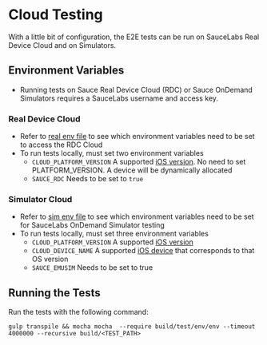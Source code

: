# Cloud Testing

With a little bit of configuration, the E2E tests can be run on SauceLabs Real Device Cloud and on Simulators.

## Environment Variables
* Running tests on Sauce Real Device Cloud (RDC) or Sauce OnDemand Simulators requires a SauceLabs username and access key. 

### Real Device Cloud
* Refer to [real env file](/test/env/env-ios-real.js) to see which environment variables need to be set to access the RDC Cloud
* To run tests locally, must set two environment variables   
  * `CLOUD_PLATFORM_VERSION` A supported [iOS version](https://saucelabs.com/devices). No need to set PLATFORM_VERSION. A device will be dynamically allocated
  * `SAUCE_RDC` Needs to be set to `true`

### Simulator Cloud
* Refer to [sim env file](/test/env/env-ios-real.js) to see which environment variables need to be set for SauceLabs OnDemand Simulator testing
* To run tests locally, must set three environment variables
  * `CLOUD_PLATFORM_VERSION` A supported [iOS version](https://saucelabs.com/platforms)
  * `CLOUD_DEVICE_NAME` A supported [iOS device](https://saucelabs.com/platforms) that corresponds to that OS version
  * `SAUCE_EMUSIM` Needs to be set to true

## Running the Tests
Run the tests with the following command:

```gulp transpile && mocha mocha  --require build/test/env/env --timeout 4000000 --recursive build/<TEST_PATH>```

